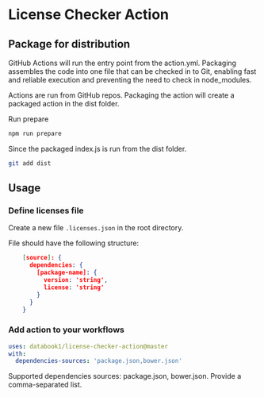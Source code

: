 # License Checker Action

## Package for distribution

GitHub Actions will run the entry point from the action.yml. Packaging assembles the code into one file that can be checked in to Git, enabling fast and reliable execution and preventing the need to check in node_modules.

Actions are run from GitHub repos.  Packaging the action will create a packaged action in the dist folder.

Run prepare

```bash
npm run prepare
```

Since the packaged index.js is run from the dist folder.

```bash
git add dist
```

## Usage

### Define licenses file

Create a new file `.licenses.json` in the root directory.

File should have the following structure:

```json
    [source]: {
      dependencies: {
        [package-name]: {
          version: 'string',
          license: 'string'
        }
      }
    }
```

### Add action to your workflows

```yaml
uses: databook1/license-checker-action@master
with:
  dependencies-sources: 'package.json,bower.json'
```

Supported dependencies sources: package.json, bower.json.
Provide a comma-separated list.
